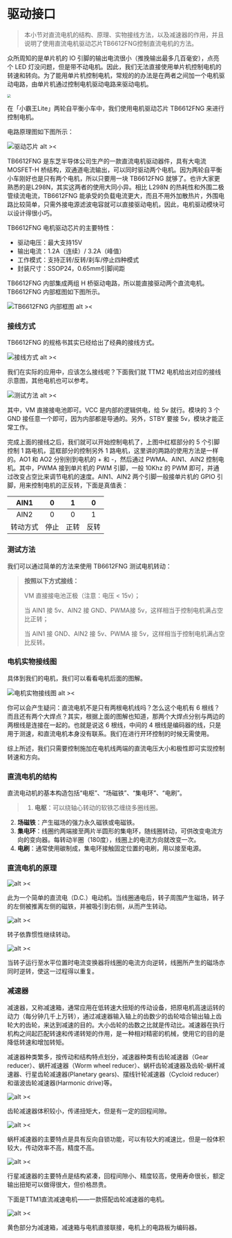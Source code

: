 # 驱动接口

> 本小节对直流电机的结构、原理、实物接线方法，以及减速器的作用，并且说明了使用直流电机驱动芯片TB6612FNG控制直流电机的方法。

众所周知的是单片机的 IO 引脚的输出电流很小（推挽输出最多几百毫安），点亮个 LED 灯没问题，但是带不动电机。因此，我们无法直接使用单片机控制电机的转速和转向。为了能用单片机控制电机，常规的的办法是在两者之间加一个电机驱动电路，由单片机通过控制电机驱动电路来驱动电机。

<img src="img/TB6612FNG电机驱动模块4.jpg" style="zoom:50%;" />

在「小霸王Lite」两轮自平衡小车中，我们使用电机驱动芯片 TB6612FNG 来进行控制电机。

电路原理图如下图所示：

![驱动芯片 alt ><](/img/2019-05-22_230115.png)

TB6612FNG 是东芝半导体公司生产的一款直流电机驱动器件，具有大电流 MOSFET-H 桥结构，双通道电流输出，可以同时驱动两个电机。因为两轮自平衡小车刚好也是只有两个电机，所以只要用一块 TB6612FNG 就够了。也许大家更熟悉的是L298N，其实这两者的使用大同小异。相比 L298N 的热耗性和外围二极管续流电流，TB6612FNG 能承受的负载电流更大，而且不用外加散热片，外围电路比较简单，只需外接电源滤波电容就可以直接驱动电机，因此，电机驱动模块可以设计得很小巧。

TB6612FNG 电机驱动芯片的主要特性：

* 驱动电压：最大支持15V
* 输出电流：1.2A（连续）/ 3.2A（峰值）
* 工作模式：支持正转/反转/刹车/停止四种模式
* 封装尺寸：SSOP24，0.65mm引脚间距

TB6612FNG 内部集成两组 H 桥驱动电路，所以能直接驱动两个直流电机。TB6612FNG 内部框图如下图所示。

![TB6612FNG 内部框图 alt ><](/img/2018-10-04_165328.png)

### 接线方式

TB6612FNG 的规格书其实已经给出了经典的接线方式。

![接线方式 alt ><](/img/2018-10-04_165955.png)

我们在实际的应用中，应该怎么接线呢？下面我们就 TTM2 电机给出对应的接线示意图，其他电机也可以参考。

![测试方法 alt ><](/img/TTM1-MOTOR3.jpg)

其中，VM 直接接电池即可。VCC 是内部的逻辑供电，给 5v 就行。模块的 3 个 GND 接任意一个即可，因为内部都是导通的。另外，STBY 要接 5v，模块才能正常工作。

完成上面的接线之后，我们就可以开始控制电机了，上图中红框部分的 5 个引脚控制 1 路电机，蓝框部分的控制另外 1 路电机，这里讲的两路的使用方法是一样的。AO1 和 AO2 分别别到电机的 + 和 -，然后通过 PWMA、AIN1、AIN2 控制电机。其中，PWMA 接到单片机的 PWM 引脚，一般 10Khz 的 PWM 即可，并通过改变占空比来调节电机的速度。AIN1、AIN2 两个引脚一般接单片机的 GPIO 引脚，用来控制电机的正反转，下面是真值表：

AIN1|0|1|0|
:--:|:--:|:--:|:--:
AIN2|0|0|1
转动方式|停止|正转|反转

### 测试方法

我们可以通过简单的方法来使用 TB6612FNG 测试电机转动：

> **按照以下方式接线：**
> 
> VM 直接接电池正极（注意：电压 < 15v）；
> 
> 当 AIN1 接 5v、AIN2 接 GND、PWMA接 5v，这样相当于控制电机满占空比正转；
> 
> 当 AIN1 接 GND、AIN2 接 5v、PWMA 接 5v，这样相当于控制电机满占空比反转。

### 电机实物接线图

具体到我们的电机，我们可以看看电机后面的图解。

![电机实物接线图 alt ><](/img/TTM1-MOTOR2.jpg)

你可以会产生疑问：直流电机不是只有两根电机线吗？怎么这个电机有 6 根线？而且还有两个大焊点？其实，根据上面的图解也知道，那两个大焊点分别与两边的两根线是连接在一起的。也就是说这 6 根线，中间的 4 根线是编码器的线，只是用于测速，和直流电机本身没有联系。我们在进行开环控制的时候无需使用。

综上所述，我们只需要控制施加在电机线两端的直流电压大小和极性即可实现控制转速和方向。



### 直流电机的结构

直流电动机的基本构造包括“电枢”、“场磁铁”、“集电环”、“电刷”。

> 1. **电枢**：可以绕轴心转动的软铁芯缠绕多圈线圈。
2. **场磁铁**：产生磁场的强力永久磁铁或电磁铁。
3. **集电环**：线圈约两端接至两片半圆形的集电环，随线圈转动，可供改变电流方向的变向器。每转动半圈（180度），线圈上的电流方向就改变一次。
4. **电刷**：通常使用碳制成，集电环接触固定位置的电刷，用以接至电源。

### 直流电机的原理

![alt ><](/img/Electric_motor_cycle_1.png)

此为一个简单的直流电（D.C.）电动机。当线圈通电后，转子周围产生磁场，转子的左侧被推离左侧的磁铁，并被吸引到右侧，从而产生转动。

![alt ><](/img/Electric_motor_cycle_2.png)

转子依靠惯性继续转动。

![alt ><](/img/Electric_motor_cycle_3.png)

当转子运行至水平位置时电流变换器将线圈的电流方向逆转，线圈所产生的磁场亦同时逆转，使这一过程得以重复。

### 减速器

减速器，又称减速箱，通常应用在低转速大扭矩的传动设备，把原电机高速运转的动力（每分钟几千上万转），通过减速器输入轴上的齿数少的齿轮啮合输出轴上齿轮大的齿轮，来达到减速的目的。大小齿轮的齿数之比就是传动比。减速器在执行机构之间起匹配转速和传递转矩的作用，是一种相对精密的机械，使用它的目的是降低转速和增加转矩。

减速器种类繁多，按传动和结构特点划分，减速器种类有齿轮减速器（Gear reducer）、蜗杆减速器（Worm wheel reducer）、蜗杆齿轮减速器及齿轮-蜗杆减速器、行星齿轮减速器(Planetary gears)、摆线针轮减速器（Cycloid reducer）和谐波齿轮减速器(Harmonic drive)等。

![alt ><](/img/motor1.png) 


齿轮减速器体积较小，传递扭矩大，但是有一定的回程间隙。

![alt ><](/img/motor2.png) 


蜗杆减速器的主要特点是具有反向自锁功能，可以有较大的减速比，但是一般体积较大，传动效率不高，精度不高。

![alt ><](/img/motor3.png)

行星减速器的主要特点是结构紧凑，回程间隙小、精度较高，使用寿命很长，额定输出扭矩可以做得很大，但价格昂贵。

下面是TTM1直流减速电机——一款搭配齿轮减速器的电机。

![alt ><](/img/TTM1-MOTOR.jpg)

黄色部分为减速箱，减速箱与电机直接联接，电机上的电路板为编码器。